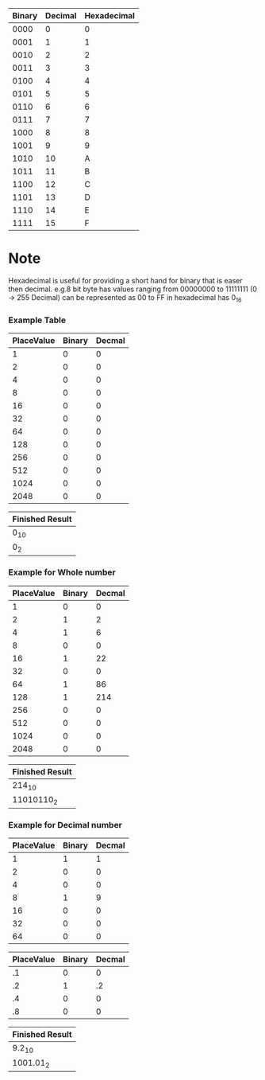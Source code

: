 Binary|Decimal|Hexadecimal|
-----|-----|-----|
0000|0|0
0001|1|1
0010|2|2
0011|3|3
0100|4|4
0101|5|5
0110|6|6
0111|7|7
1000|8|8
1001|9|9
1010|10|A
1011|11|B
1100|12|C
1101|13|D
1110|14|E
1111|15|F
# Note
Hexadecimal is useful for providing a short hand for binary that is easer then decimal.
e.g.8 bit byte has values ranging from 00000000 to 11111111 (0 -> 255 Decimal) can be represented as 00 to FF in hexadecimal
has 0<sub>16

### Example Table
PlaceValue|Binary|Decmal|
-------|-------|-------|
1|0|0|
2|0|0|
4|0|0|
8|0|0|
16|0|0|
32|0|0|
64|0|0|
128|0|0|
256|0|0|
512|0|0|
1024|0|0|
2048|0|0|

Finished Result|
-------|
0<sub>10|
0<sub>2|

### Example for Whole number

PlaceValue|Binary|Decmal|
-------|-------|-------|
1|0|0|
2|1|2|
4|1|6|
8|0|0|
16|1|22|
32|0|0|
64|1|86|
128|1|214|
256|0|0|
512|0|0|
1024|0|0|
2048|0|0|


Finished Result|
-------|
214<sub>10|
11010110<sub>2|

### Example for Decimal number

PlaceValue|Binary|Decmal|
-------|-------|-------|
1|1|1|
2|0|0|
4|0|0|
8|1|9|
16|0|0|
32|0|0|
64|0|0|

PlaceValue|Binary|Decmal|
-------|-------|-------|
.1|0|0|
.2|1|.2|
.4|0|0|
.8|0|0|

Finished Result|
-------|
9.2<sub>10|
1001.01<sub>2|
